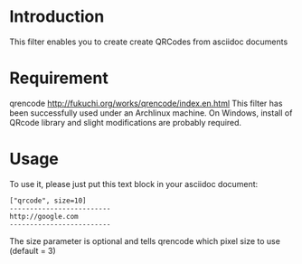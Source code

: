 # Introduction #
This filter enables you to create create QRCodes from asciidoc documents

# Requirement #
qrencode http://fukuchi.org/works/qrencode/index.en.html
This filter has been successfully used under an Archlinux machine.
On Windows, install of QRcode library and slight modifications are probably required.

# Usage #
To use it, please just put this text block in your asciidoc document:
```
["qrcode", size=10]
-------------------------
http://google.com
-------------------------
```

The size parameter is optional and tells qrencode which pixel size to use (default = 3)